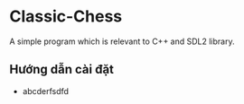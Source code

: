 # Classic-Chess
A simple program which is relevant to C++ and SDL2 library.

## Hướng dẫn cài đặt
- abcderfsdfd

